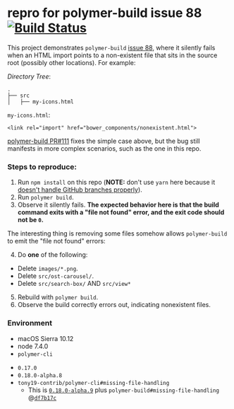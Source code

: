 # repro for polymer-build issue 88 [![Build Status](https://travis-ci.org/tony19-sandbox/polymer-build-issue-88.svg?branch=master)](https://travis-ci.org/tony19-sandbox/polymer-build-issue-88)

This project demonstrates `polymer-build` [issue 88](https://github.com/Polymer/polymer-build/issues/88),
where it silently fails when an HTML import points to a non-existent
file that sits in the source root (possibly other locations). For
example:

*Directory Tree*:

    .
    ├── src
    │   ├── my-icons.html


`my-icons.html`:

    <link rel="import" href="bower_components/nonexistent.html">

[polymer-build PR#111](https://github.com/Polymer/polymer-build/pull/111)
fixes the simple case above, but the bug still manifests in more complex
scenarios, such as the one in this repo.

### Steps to reproduce:

 1. Run `npm install` on this repo (**NOTE:** don't use `yarn` here
    because it [doesn't handle GitHub branches properly](https://github.com/yarnpkg/yarn/issues/2572)).
 2. Run `polymer build`.
 3. Observe it silently fails.
    **The expected behavior here is that the build command exits with
    a "file not found" error, and the exit code should not be `0`.**

The interesting thing is removing some files somehow allows `polymer-build`
to emit the "file not found" errors:

 4. Do **one** of the following:
   * Delete `images/*.png`.
   * Delete `src/ost-carousel/`.
   * Delete `src/search-box/` AND `src/view*`
 5. Rebuild with `polymer build`.
 6. Observe the build correctly errors out, indicating nonexistent files.

### Environment

 * macOS Sierra 10.12
 * node 7.4.0
 * `polymer-cli`
  - `0.17.0`
  - `0.18.0-alpha.8`
  - `tony19-contrib/polymer-cli#missing-file-handling`
    * This is [`0.18.0-alpha.9`](https://github.com/Polymer/polymer-cli/commit/c231a2c813f532bd871c298c13adf5b38497153e)
    plus `polymer-build#missing-file-handling`
    @[`df7b17c`](https://github.com/Polymer/polymer-build/pull/111/commits/df7b17cfcd516e680d15ee2a9fa5a7b7f5fa6e03)
